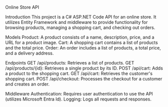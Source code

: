 Online Store API

Introduction
This project is a C# ASP.NET Code API for an online store. It utilizes Entity Framework and middleware to provide functionality for browsing products, managing a shopping cart, and checking out orders.

Models
Product: A product consists of a name, description, price, and a URL for a product image.
Cart: A shopping cart contains a list of products and the total price.
Order: An order includes a list of products, a total price, and a delivery address.

Endpoints
GET /api/products: Retrieves a list of products.
GET /api/products/{id}: Retrieves a single product by its ID.
POST /api/cart: Adds a product to the shopping cart.
GET /api/cart: Retrieves the customer's shopping cart.
POST /api/checkout: Processes the checkout for a customer and creates an order.

Middleware
Authentication: Requires user authentication to use the API (utilizes Microsoft Entra Id).
Logging: Logs all requests and responses.
